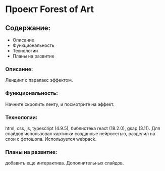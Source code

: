 # Проект Forest of Art

## Содержание:
* Описание
* Функциональность
* Технологии
* Планы на развитие

### Описание:
Лендинг с паралакс эффектом.

### Функциональность:
Начните скролить ленту, и посмотрите на эффект.

### Технологии:
html, css, js, typescript (4.9.5), библиотека react (18.2.0), gsap (3.11). Для слайдов использовал картинки созданные нейросетью, разделил на слои с фотошопа. Используется webpack.

### Планы на развитие:

добавить еще интерактива. Дополнительных слайдов.

